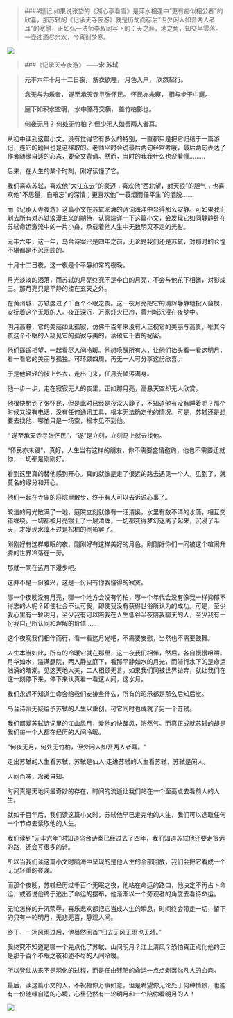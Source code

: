 >####题记
>如果说张岱的《湖心亭看雪》是萍水相逢中“更有痴似相公者”的欣喜，那苏轼的《记承天寺夜游》就是历劫而存后“但少闲人如吾两人者耳”的宽慰，正如弘一法师李叔同写下的：天之涯，地之角，知交半零落。一壶浊酒尽余欢，今宵别梦寒。

![](https://upload-images.jianshu.io/upload_images/6943526-854ee83918472109.png?imageMogr2/auto-orient/strip%7CimageView2/2/w/1240)


>###《记承天寺夜游》
>**——宋 苏轼**

>**元丰六年十月十二日夜， 解衣欲睡， 月色入户， 欣然起行。**
>
>**念无与为乐者， 遂至承天寺寻张怀民。 怀民亦未寝， 相与步于中庭。**
>
>**庭下如积水空明， 水中藻荇交横， 盖竹柏影也。**
>
>**何夜无月？ 何处无竹柏？ 但少闲人如吾两人者耳。**

从初中读到这篇小文，没有觉得它有多么的特别，一直都只是把它归结于一篇游记，连它的题目也是这样取的。老师平时会说最后两句经常考哦，最后两句表达了作者随缘自适的心态，要全文背诵。然而，当时的我我什么也没看懂.........

后来，在人生的某个时刻，刚好读懂了它。


我们喜欢苏轼，喜欢他"大江东去”的豪迈；喜欢他“西北望，射天狼”的胆气；也喜欢他"不思量，自难忘”的深情；更喜欢他"一蓑烟雨任平生”的洒脱......

而《记承天寺夜游》这篇小文在苏轼澎湃的诗词海洋中显得那么安静。可如果我们剥去所有对苏轼浪漫主义的期待，认真端详一下这篇小文，会发现它如同静静卧在苏轼命运激流中的一片小舟，承载着他人生中无数明灭不定的光影。

元丰六年，这一年，乌台诗案已是四年之前，无论是我们还是苏轼，对那时的仓惶不堪都是不忍回顾的。

十月十二日夜，这一夜是个平静如常的夜晚。

月光淡淡的洒落，而苏轼的月亮终究不是李白的月亮，不会与他花下相邀，对影成三。那月亮只是平静的挂在玄天之外。

在黄州城，苏轼度过了千百个不眠之夜。这一夜月亮把它的清辉静静地投入窗棂，安抚着这个无眠的人。夜正深沉，万家灯火已冷，黄州城沉浸在夜梦中。

明月高悬，它的美丽如此孤寂，仿佛千百年来没有人正视它的美丽与高贵，唯其今夜这个不眠的人窥见它的孤寂与美的，读破它千古的秘密。

他们遥遥相望，一起看尽人间冷暖。他想唤醒所有人，让他们抬头看一看这明月，看一看它的美丽与孤独。可环顾四周，再无一人可分享这份欣喜。

于是他轻轻的披上外衣，走出门来，任月光倾泻满身。

他一步一步，走在寂寂无人的夜里，正如那月亮，高悬天空却无人欣赏。

他很快想到了张怀民，但是此时已经是夜深人静了，不知道他有没有睡着呢？那个时候又没有电话，没有任何通讯工具，根本无法确定他的情况。可是，苏轼还是想要去找他，哪怕只是一场空，根本见不到他。

“ 遂至承天寺寻张怀民”，“遂”是立刻，立刻马上就去找他。

“怀民亦未寝"，真好，人生当有这样的朋友，你不需要盛情邀约，他也不需要迁就你，一切都是刚刚好。

看到这里真的替他感到开心。真的就像是走了很远的路去遇见一个人，见到了，就莫名的缘分和开心。

他们一起在寺庙的庭院里散步，终于有人可以去诉说心事了。

皎洁的月光散满了一地，庭院立刻就像有一汪清渠，水里有数不清的水藻，相互交错缠绕。一切都被月亮镀上了一层清辉，一切都变得梦幻迷离了起来，沉浸了半天，才发现水藻不过是松柏的倒影罢了。

刚刚好有这样难眠的夜，刚刚好有这样美好的月色，刚刚好你们一同被这个喧闹升腾的世界冷落在一旁。

那就一同在这月下漫步吧。

这并不是一份雅兴，这是一份只有你我懂得的寂寞。

哪一个夜晚没有月亮，哪一个地方会没有竹柏，哪一个年代会没有像我一样抑郁不得志的人呢？即使社会不认可我，即使我没有获得世俗所认为的成功。可是，至少我心里有一轮明月，至少我有可以陪我在人生低谷半夜陪我聊天的人，至少我有一份我自己所认同和理解的价值......

这个夜晚我们相伴而行，看一看这月光吧，不需要安慰，当然也不需要鼓舞。

人生本当如此，所有的冷暖它就在那里，这一夜我们相伴，然后，各自慢慢咀嚼。月华如水，溢满庭院，两人静立庭下，看那平静如水的月光，而潜行水下的是命运汹涌的暗潮。见这天地大美，二人相顾无言。如果我们同被世界拋弃，就让我们在这一刻停下来，停下来认真看一看这人间，这水月。

我们永远不知道生命会给我们安排些什么，所有的昭示都是那么后知后觉。

乌台诗案无疑给予苏轼的人生以重创，可它同时也成就了另一个苏轼。

我们都爱苏轼诗词里的江山风月，爱他的快哉风，浩然气。而真正成就苏轼的却是我们每一个人都在经历的人间冷暖。

"何夜无月，何处无竹柏，但少闲人如吾两人者耳。"

走出苏轼的人生看苏轼，苏轼是仙人;走进苏轼的人生看苏轼，苏轼是闲人。

人间百味，冷暖自知。

时间真是天地间最奇妙的存在，时间的流逝让我们站在一个至高点去看前人的人生。

就如千百年后，我们读这篇小文时，苏轼他早已走完他的人生，我们可以选取任何一个节点去读取他的人生。

我们读到“元丰六年”时知道乌台诗案已经过去了四年，我们知道苏轼他还要走很远的路，还会写很多的诗。

所以当我们读这篇小文时脑海中呈现的是他人生的全部回放，我们会把它看成一个无足轻重的夜晚。

而那个夜晚，苏轼经历过千百个无眠之夜，他站在命运的路口，他决定不再占卜命运，或者说他终于逃出了命运的摆布，他渐渐以一个旁观者的角度去看待命运。

无论怎样的升沉荣辱，喜乐悲欢都把它当成人生的瞬息，时间终会带走一切，留下的只有一轮明月，无悲无喜，静观人间。

终于，一场风雨过后，他蓦然回首"归去无风无雨也无晴。”

我终究不知道是哪一个先点化了苏轼，山间明月？江上清风？恐怕真正点化他的正是那千百个不眠之夜和述不尽的人间冷暖。

所以登仙从来不是羽化的过程，而是任由残酷的命运一点点剥落你凡人的血肉。

最后，读这篇小文的人，不祝福你万事如意，但是希望你无论处于何种情景，也能有一份随缘自适的心境，心里仍然有一轮明月和一个陪你看明月的人！

![](https://upload-images.jianshu.io/upload_images/6943526-77f1c3a26ea849a9.gif?imageMogr2/auto-orient/strip)










